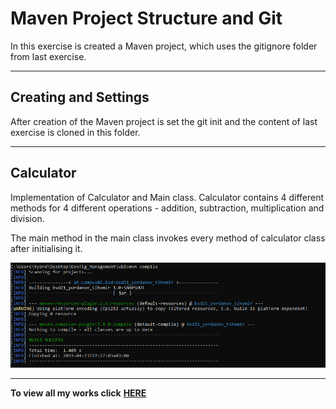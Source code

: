 # Maven Project Structure and Git

In this exercise is created a Maven project, which uses the gitignore folder 
from last exercise.

***

## Creating and Settings 

After creation of the Maven project is set the git init and the content of last
exercise is cloned in this folder.

***

## Calculator

Implementation of Calculator and Main class. Calculator contains 4 different methods for 4 
different operations - addition, subtraction, multiplication and division.

The main method in the main class invokes every method of calculator class after
initialising it.

![mvn-compile-pic](src/main/resources/images/mvn-terminal.PNG)

***

**To view all my works click** [**HERE**](README.md)